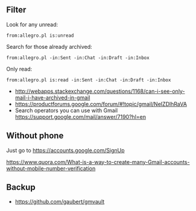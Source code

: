 ## Filter

Look for any unread:

`from:allegro.pl is:unread`


Search for those already archived:

`from:allegro.pl -in:Sent -in:Chat -in:Draft -in:Inbox`

Only read:

`from:allegro.pl is:read -in:Sent -in:Chat -in:Draft -in:Inbox`

- http://webapps.stackexchange.com/questions/1168/can-i-see-only-mail-i-have-archived-in-gmail
- https://productforums.google.com/forum/#!topic/gmail/NeIZDlhRaVA
- Search operators you can use with Gmail https://support.google.com/mail/answer/7190?hl=en

## Without phone

Just go to https://accounts.google.com/SignUp

https://www.quora.com/What-is-a-way-to-create-many-Gmail-accounts-without-mobile-number-verification

## Backup

- https://github.com/gaubert/gmvault
